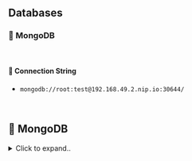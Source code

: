 ## Databases

### 🍃 MongoDB

<br>

#### 🔗 Connection String
- `mongodb://root:test@192.168.49.2.nip.io:30644/`

<br>

## 🍃 MongoDB

<details>
<summary>Click to expand..</summary>

### 🔗 Connection String
- `mongodb://root:test@192.168.49.2.nip.io:30644/`

### 📥 Add Repo
```shell
# Add Bitnami repo
helm repo add bitnami https://charts.bitnami.com/bitnami

# Update Helm repo
helm repo update

# List available Helm Chart versions
helm search repo bitnami/mongodb --versions
```

### 📦 Install Helm Chart
```shell
# This will download the MongoDB Helm chart to the folder ./mongodb/Chart
cd ~/Projects/minikube
mkdir -p ./mongodb/Chart

# 15.6.12 = MongoDB 7
helm pull bitnami/mongodb --version 15.6.12 --untar --untardir ./tmp
cp -r ./tmp/mongodb/* ./mongodb/Chart
rm -rf ./tmp

# Create custom-values.yaml
touch ./mongodb/custom-values.yaml

# /home/t33n/Projects/minikube/mongodb/setup.sh
```

### 🔄 Upgrade Helm Chart
```shell
kubectl config use-context minikube
helm upgrade mongodb-dev ./mongodb/Chart --namespace dev -f ./mongodb/custom-values.yaml --atomic
```

### ❌ Delete Deployment
```shell
kubectl config use-context minikube
helm --namespace dev delete mongodb-dev
```

</details>
